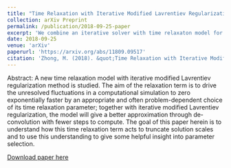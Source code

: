 ```yaml
---
title: "Time Relaxation with Iterative Modified Lavrentiev Regularization"
collection: arXiv Preprint
permalink: /publication/2018-09-25-paper
excerpt: 'We combine an iterative solver with time relaxaton model for LES.'
date: 2018-09-25
venue: 'arXiv'
paperurl: 'https://arxiv.org/abs/11809.09517'
citation: 'Zhong, M. (2018). &quot;Time Relaxation with Iterative Modified Lavrentiev Regularization.&quot; <i>arXiv</i>.'
---
```

Abstract: A new time relaxation model with iterative modified Lavrentiev regularization method is studied. The aim of the relaxation term is to drive the unresolved fluctuations in a computational simulation to zero exponentially faster by an appropriate and often problem-dependent choice of its time relaxation parameter; together with iterative modified Lavrentiev regularization, the model will give a better approximation through de-convolution with fewer steps to compute. The goal of this paper herein is to understand how this time relaxation term acts to truncate solution scales and to use this understanding to give some helpful insight into parameter selection.

[Download paper here](https://arxiv.org/pdf/1809.09517)

